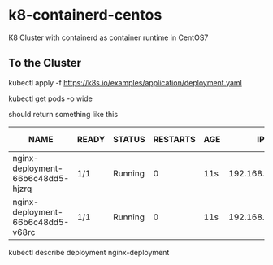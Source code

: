 # k8-containerd-centos
K8 Cluster with containerd as container runtime in CentOS7

## To the Cluster 
kubectl apply -f https://k8s.io/examples/application/deployment.yaml

kubectl get pods -o wide

should return something like this

| NAME | READY | STATUS | RESTARTS | AGE | IP | NODE | NOMINATED NODE | READINESS GATES |
|------|-------|--------|----------|-----|----|------|----------------|-----------------|
| nginx-deployment-66b6c48dd5-hjzrq | 1/1 | Running | 0 | 11s | 192.168.33.194 | kworker1.example.com | <none> | <none> |
| nginx-deployment-66b6c48dd5-v68rc | 1/1 | Running | 0 | 11s | 192.168.136.66 | kworker2.example.com | <none> | <none> |

kubectl describe deployment nginx-deployment

